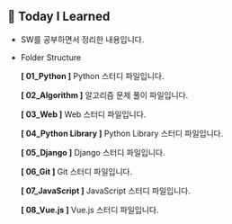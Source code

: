 ## 👀 Today I Learned

- SW를 공부하면서 정리한 내용입니다.



- Folder Structure

  **[ 01_Python ]** Python 스터디 파일입니다.

  **[ 02_Algorithm ]** 알고리즘 문제 풀이 파일입니다.

  **[ 03_Web ]** Web 스터디 파일입니다.
  
  **[ 04_Python Library ]** Python Library 스터디 파일입니다.
  
  **[ 05_Django ]** Django 스터디 파일입니다.
  
  **[ 06_Git ]** Git 스터디 파일입니다.
  
  **[ 07_JavaScript ]** JavaScript 스터디 파일입니다.
  
  **[ 08_Vue.js ]** Vue.js 스터디 파일입니다.


